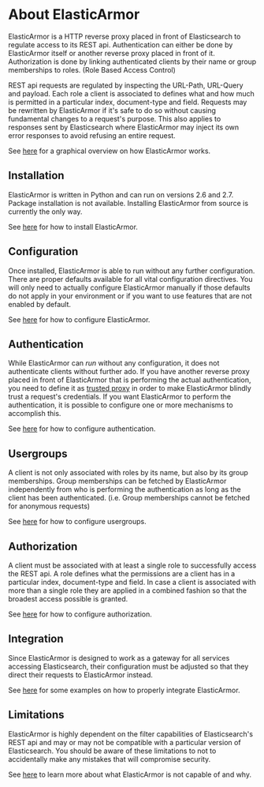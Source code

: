 # <a id="about"></a> About ElasticArmor

ElasticArmor is a HTTP reverse proxy placed in front of Elasticsearch to regulate access to its REST api. Authentication
can either be done by ElasticArmor itself or another reverse proxy placed in front of it. Authorization is done by
linking authenticated clients by their name or group memberships to roles. (Role Based Access Control)

REST api requests are regulated by inspecting the URL-Path, URL-Query and payload. Each role a client is associated
to defines what and how much is permitted in a particular index, document-type and field. Requests may be rewritten
by ElasticArmor if it's safe to do so without causing fundamental changes to a request's purpose. This also applies
to responses sent by Elasticsearch where ElasticArmor may inject its own error responses to avoid refusing an entire
request.

See [here](images/architecture_overview.png) for a graphical overview on how ElasticArmor works.

## <a id="about-installation"></a> Installation

ElasticArmor is written in Python and can run on versions 2.6 and 2.7. Package installation is not available.
Installing ElasticArmor from source is currently the only way.

See [here](02-Installation.md#installation) for how to install ElasticArmor.

## <a id="about-configuration"></a> Configuration

Once installed, ElasticArmor is able to run without any further configuration. There are proper defaults available
for all vital configuration directives. You will only need to actually configure ElasticArmor manually if those
defaults do not apply in your environment or if you want to use features that are not enabled by default.

See [here](03-Configuration.md#configuration) for how to configure ElasticArmor.

## <a id="about-authentication"></a> Authentication

While ElasticArmor can *run* without any configuration, it does not authenticate clients without further ado. If
you have another reverse proxy placed in front of ElasticArmor that is performing the actual authentication, you
need to define it as [trusted proxy](03-Configuration.md#configuration-proxy-trusted-proxies) in order to make
ElasticArmor blindly trust a request's credentials. If you want ElasticArmor to perform the authentication, it
is possible to configure one or more mechanisms to accomplish this.

See [here](04-Authentication.md#authentication) for how to configure authentication.

## <a id="about-usergroups"></a> Usergroups

A client is not only associated with roles by its name, but also by its group memberships. Group memberships can
be fetched by ElasticArmor independently from who is performing the authentication as long as the client has been
authenticated. (i.e. Group memberships cannot be fetched for anonymous requests)

See [here](05-Usergroups.md#usergroups) for how to configure usergroups.

## <a id="about-authorization"></a> Authorization

A client must be associated with at least a single role to successfully access the REST api. A role defines what the
permissions are a client has in a particular index, document-type and field. In case a client is associated with more
than a single role they are applied in a combined fashion so that the broadest access possible is granted.

See [here](06-Authorization.md#authorization) for how to configure authorization.

## <a id="about-integration"></a> Integration

Since ElasticArmor is designed to work as a gateway for all services accessing Elasticsearch,
their configuration must be adjusted so that they direct their requests to ElasticArmor instead.

See [here](07-Integration.md#integration) for some examples on how to properly integrate ElasticArmor.

## <a id="about-limitations"></a> Limitations

ElasticArmor is highly dependent on the filter capabilities of Elasticsearch's REST api and may or may not be
compatible with a particular version of Elasticsearch. You should be aware of these limitations to not to
accidentally make any mistakes that will compromise security.

See [here](08-Limitations.md#limitations) to learn more about what ElasticArmor is not capable of and why.
